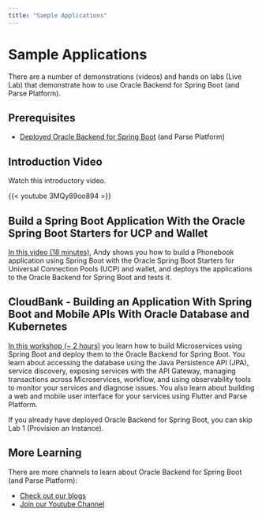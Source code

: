 ```yaml
---
title: "Sample Applications"
---
```


# Sample Applications

There are a number of demonstrations (videos) and hands on labs (Live Lab) that demonstrate how to use Oracle Backend for Spring Boot
(and Parse Platform).

## Prerequisites

* [Deployed Oracle Backend for Spring Boot](../setup/) (and Parse Platform)

## Introduction Video

Watch this introductory video.

{{< youtube 3MQy89oo894 >}}

## Build a Spring Boot Application With the Oracle Spring Boot Starters for UCP and Wallet

[In this video (18 minutes)](https://youtu.be/T2Y21sk_Wzs), Andy shows you how to build a Phonebook application using Spring Boot with
the Oracle Spring Boot Starters for Universal Connection Pools (UCP) and wallet, and deploys the applications to the Oracle Backend for
Spring Boot and tests it.

## CloudBank - Building an Application With Spring Boot and Mobile APIs With Oracle Database and Kubernetes

[In this workshop (~ 2 hours)](https://bit.ly/CloudBankOnOBaaS) you learn how to build Microservices using Spring Boot and deploy them
to the Oracle Backend for Spring Boot. You learn about accessing the database using the Java Persistence API (JPA), service discovery,
exposing services with the API Gateway, managing transactions across Microservices, workflow, and using observability tools to monitor
your services and diagnose issues. You also learn about building a web and mobile user interface for your services using Flutter and Parse Platform.

If you already have deployed Oracle Backend for Spring Boot, you can skip Lab 1 (Provision an Instance).

## More Learning

There are more channels to learn about Oracle Backend for Spring Boot (and Parse Platform):

* [Check out our blogs](../blogs/)
* [Join our Youtube Channel](https://bit.ly/convergeddatabase)
